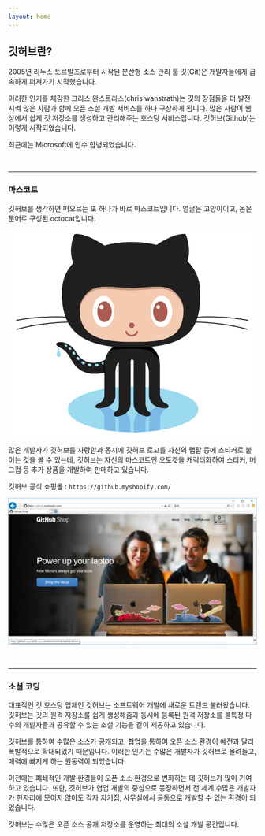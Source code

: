 ```yaml
---
layout: home
---
```

## 깃허브란?
2005년 리누스 토르발즈로부터 시작된 분산형 소스 관리 툴 깃(Git)은 개발자들에게 급속하게 퍼져가기 시작했습니다.  

이러한 인기를 체감한 크리스 완스트라스(chris wanstrath)는 깃의 장점들을 더 발전시켜 많은 사람과 함께 오픈 소셜 개발 서비스를 하나 구상하게 됩니다. 많은 사람이 웹 상에서 쉽게 깃 저장소를 생성하고 관리해주는 호스팅 서비스입니다. 깃허브(Github)는 이렇게 시작되었습니다.  

최근에는 Microsoft에 인수 합병되었습니다.  

<br>
<hr>

### 마스코트
깃허브를 생각하면 떠오르는 또 하나가 바로 마스코트입니다. 얼굴은 고양이이고, 몸은 문어로 구성된 octocat입니다.  

![호스팅](./img/github_01.png)


많은 개발자가 깃허브를 사랑함과 동시에 깃허브 로고를 자신의 랩탑 등에 스티커로 붙이는 것을 볼 수 있는데, 깃허브는 자신의 마스코트인 오토켓을 캐릭터화하여 스티커, 머그컵 등 추가 상품을 개발하여 판매하고 있습니다.  

깃허브 공식 쇼핑몰 : `https://github.myshopify.com/`  

![호스팅](./img/github_02.png)

<br>
<hr>

### 소셜 코딩
대표적인 깃 호스팅 업체인 깃허브는 소프트웨어 개발에 새로운 트렌드 불러왔습니다. 깃허브는 깃의 원격 저장소를 쉽게 생성해줌과 동시에 등록된 원격 저장소를 불특정 다수의 개발자들과 공유할 수 있는 소셜 기능을 같이 제공하고 있습니다.  

깃허브를 통하여 수많은 소스가 공개되고, 협업을 통하여 오픈 소스 환경이 예전과 달리 폭발적으로 확대되었기 때문입니다. 이러한 인기는 수많은 개발자가 깃허브로 몰려들고, 매력에 빠지게 하는 원동력이 되었습니다.  

이전에는 폐쇄적인 개발 환경들이 오픈 소스 환경으로 변화하는 데 깃허브가 많이 기여하고 있습니다. 또한, 깃허브가 협업 개발의 중심으로 등장하면서 전 세계 수많은 개발자가 한자리에 모이지 않아도 각자 자기집, 사무실에서 공동으로 개발할 수 있는 환경이 되었습니다.  

깃허브는 수많은 오픈 소스 공개 저장소를 운영하는 최대의 소셜 개발 공간입니다.  

<br><br><br>